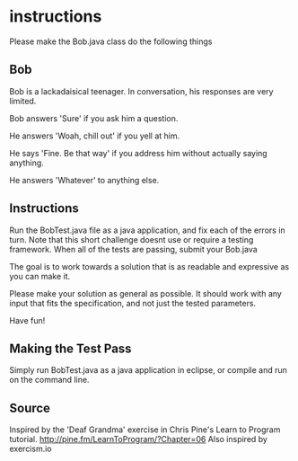 # instructions

Please make the Bob.java class do the following things

## Bob

Bob is a lackadaisical teenager. In conversation, his responses are very limited.

Bob answers 'Sure' if you ask him a question.

He answers 'Woah, chill out' if you yell at him.

He says 'Fine. Be that way' if you address him without actually saying
anything.

He answers 'Whatever' to anything else.

## Instructions

Run the BobTest.java file as a java application, and fix each of the errors in turn. Note that this short challenge doesnt use or require a testing framework. When all of the tests are passing, submit your Bob.java 

The goal is to work towards a solution that is as readable and expressive as you can make it.

Please make your solution as general as possible. It should work with any input that fits the
specification, and not just the tested parameters.

Have fun!


## Making the Test Pass

Simply run BobTest.java as a java application in eclipse, or compile and run on the command line.

## Source

Inspired by the 'Deaf Grandma' exercise in Chris Pine's Learn to Program tutorial. http://pine.fm/LearnToProgram/?Chapter=06
Also inspired by exercism.io

